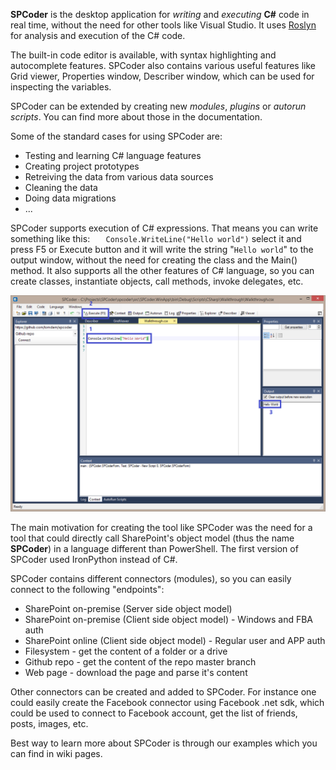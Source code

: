 **SPCoder** is the desktop application for _writing_ and _executing_ **C#** code in real time, without the need for other tools like Visual Studio. It uses [Roslyn](https://github.com/dotnet/roslyn) for analysis and execution of the C# code.

The built-in code editor is available, with syntax highlighting and autocomplete features.
SPCoder also contains various useful features like Grid viewer, Properties window, Describer window, which can be used for inspecting the variables.

SPCoder can be extended by creating new _modules_, _plugins_ or _autorun scripts_. You can find more about those in the documentation.

Some of the standard cases for using SPCoder are:
* 	Testing and learning C# language features
* 	Creating project prototypes
* 	Retreiving the data from various data sources
* 	Cleaning the data
* 	Doing data migrations
* 	...

SPCoder supports execution of C# expressions. 
That means you can write something like this: 
`	Console.WriteLine("Hello world")`
select it and press F5 or Execute button and it will write the string "`Hello world`" to the output window, without the need for creating the class and the Main() method.
It also supports all the other features of C# language, so you can create classes, instantiate objects, call methods, invoke delegates, etc.

![](https://github.com/tomdam/spcoderdocs/blob/master/imgs/main.PNG)


The main motivation for creating the tool like SPCoder was the need for a tool that could directly call SharePoint's object model (thus the name **SPCoder**) in a language different than PowerShell. The first version of SPCoder used IronPython instead of C#.

SPCoder contains different connectors (modules), so you can easily connect to the following "endpoints":
* SharePoint on-premise (Server side object model)
* SharePoint on-premise (Client side object model) - Windows and FBA auth
* SharePoint online (Client side object model) - Regular user and APP auth
* Filesystem - get the content of a folder or a drive
* Github repo - get the content of the repo master branch
* Web page - download the page and parse it's content

Other connectors can be created and added to SPCoder. For instance one could easily create the Facebook connector using Facebook .net sdk, which could be used to connect to Facebook account, get the list of friends, posts, images, etc.

Best way to learn more about SPCoder is through our examples which you can find in wiki pages.
